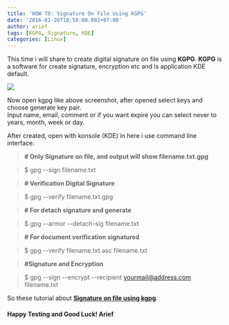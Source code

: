 ```yaml
---
title: 'HOW TO: Signature On File Using KGPG'
date: '2016-01-26T18:50:00.002+07:00'
author: arief
tags: [KGPG, Signature, KDE]
categories: [Linux]
---
```


This time i will share to create digital signature on file using **KGPG**. **KGPG** is a software for create signature, encryption etc and is application KDE default.

![](http://1.bp.blogspot.com/-eHQQykqtQ8c/VqdVoD9hiaI/AAAAAAAAC5c/XuYNwAgIEng/s1600/Screenshot_20160126_175620.png)

Now open kgpg like above screenshot, after opened select keys and choose generate key pair.  
Input name, email, comment or if you want expire you can select never to years, month, week or day.  

After created, open with konsole (KDE) in here i use command line interface:

> **\# Only Signature on file, and output will show filename.txt.gpg**

> $ gpg --sign filename.txt

> **\# Verification Digital Signature**

> $ gpg --verify filename.txt.gpg

> **\# For detach signature and generate**  

> $ gpg --armor --detach-sig filename.txt

> **\# For document verification signatured**

> $ gpg --verify filename.txt.asc filename.txt

> **#Signature and Encryption**

> $ gpg --sign --encrypt --recipient yourmail@address.com filename.txt

So these tutorial about [**Signature on file using kgpg**](https://tuxnoob.com/tags/KDE).

#### Happy Testing and Good Luck! Arief